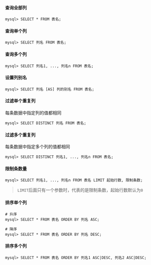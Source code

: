 #### 查询全部列

```mysql
mysql> SELECT * FROM 表名;
```

#### 查询单个列

```mysql
mysql> SELECT 列名 FROM 表名;
```

#### 查询多个列

```mysql
mysql> SELECT 列名1, ..., 列名n FROM 表名;
```

#### 设置列别名

```mysql
mysql> SELECT 列名 [AS] 列的别名 FROM 表名;
```

#### 过滤单个重复列

每条数据中指定列的值都相同

```mysql
mysql> SELECT DISTINCT 列名 FROM 表名;
```

#### 过滤多个重复列

每条数据中指定多个列的值都相同

```mysql
mysql> SELECT DISTINCT 列名1, ..., 列名n FROM 表名;
```

#### 限制条数量

```mysql
mysql> SELECT 列名1, ..., 列名n FROM 表名 LIMIT 起始行数, 限制条数;
```

> `LIMIT`后面只有一个参数时，代表的是限制条数，起始行数默认为`0`

#### 排序单个列

```mysql
# 升序
mysql> SELECT * FROM 表名 ORDER BY 列名 ASC;

# 降序
mysql> SELECT * FROM 表名 ORDER BY 列名 DESC;
```

#### 排序多个列

```mysql
mysql> SELECT * FROM 表名 ORDER BY 列名1 ASC|DESC, 列名2 ASC|DESC;
```